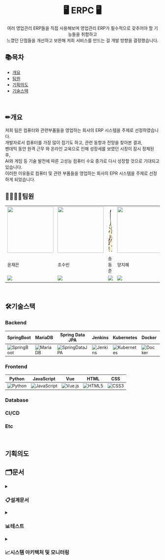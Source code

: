 
<div align="center">
<h1>🖥 ERPC 🖥</h1>
여러 영업관리 ERP들을 직접 사용해보며 영업관리 ERP가 필수적으로 갖추어야 할 기능들을 취합하고 <br>
느꼈던 단점들을 개선하고 보완해 저희 서비스를 만드는 걸 개발 방향을 결정했습니다.
</div>


## 📚목차
  - [개요](#개요) 
  - [팀원](#팀원)
  - [기획의도](#기획의도)
  - [기술스택](#기술스택)
<br>

## ✏개요
 저희 팀은 컴퓨터와 관련부품들을 영업하는 회사의 ERP 시스템을 주제로 선정하였습니다. <br>
 개발자로서 컴퓨터를 가장 많이 접기도 하고, 관련 동향과 전망을 찾아본 결과, <br>
 펜데믹 동안 원격 근무 와 온라인 교육으로 인해 성장세를 보였던 시장이 잠시 정체된 후, <br>
 AI와 게임 등 기술 발전에 따른 고성능 컴퓨터 수요 증가로 다시 성장할 것으로 기대되고 있습니다. <br>
 이러한 이유들로 컴퓨터 및 관련 부품들을 영업하는 회사의 EPR 시스템을 주제로 선정하게 되었습니다.
<br>

## 👨‍👨‍👦‍👦팀원
<table>
  <tr>
    <td><img src="https://github.com/beyond-sw-camp/be04-final-team06-ERPC/assets/71023617/75edf6b2-ecb1-46b6-a4be-ae24f8a45756" height=150 width=150/></td>
    <td><img src="https://github.com/beyond-sw-camp/be04-final-team06-ERPC/assets/71023617/7b351752-aeb0-4525-bd25-168bd694741f" height=150 width=150/></td>
    <td><img src="https://github.com/beyond-sw-camp/be04-4th-OmokNoonE-OnionHotSayYo/blob/main/README_IMAGE/contributors/%EC%A1%B0%EC%98%88%EB%A6%B0.jpg?raw=true" height=150 width=150/></td>
    <td><img src="https://github.com/beyond-sw-camp/be04-final-team06-ERPC/assets/71023617/ec7e609b-e780-488b-a132-119f3bfa4440" height=150 width=150/></td>
  </tr>
  <tr>
    <td>윤재은</td>
    <td>조수빈</td>
    <td>송동준</td>
    <td>양지혜</td>
  </tr>
  <tr>
    <td><a href="https://github.com/yunjaeeun"><img src="https://img.shields.io/badge/Github-Link-181717?logo=Github"></a></td>
    <td><a href="https://github.com/chosoobin37"><img src="https://img.shields.io/badge/Github-Link-181717?logo=Github"></a></td>
    <td><a href="https://github.com/dongjunsong"><img src="https://img.shields.io/badge/Github-Link-181717?logo=Github"></a></td>
    <td><a href="https://github.com/Jihye1101"><img src="https://img.shields.io/badge/Github-Link-181717?logo=Github"></a></td>
  </tr>
</table>

<br>

## 🛠기술스택
<h3>Backend</h3>

| SpringBoot | MariaDB | Spring Data JPA | Jenkins | Kubernetes | Docker | ngrok |
| --- | --- | --- | --- | --- | --- | --- |
| ![SpringBoot](https://img.shields.io/badge/springboot-%236DB33F.svg?style=for-the-badge&logo=springboot&logoColor=white) | ![MariaDB](https://img.shields.io/badge/MariaDB-003545?style=for-the-badge&logo=mariadb&logoColor=white) | ![SpringDataJPA](https://img.shields.io/badge/Spring_Data_JPA-%236DB33F.svg?style=for-the-badge&logo=spring&logoColor=white) | ![Jenkins](https://img.shields.io/badge/jenkins-%232C5263.svg?style=for-the-badge&logo=jenkins&logoColor=white) | ![Kubernetes](https://img.shields.io/badge/kubernetes-%23326ce5.svg?style=for-the-badge&logo=kubernetes&logoColor=white) | ![Docker](https://img.shields.io/badge/docker-%230db7ed.svg?style=for-the-badge&logo=docker&logoColor=white) | ![ngrok](https://img.shields.io/badge/ngrok-1A1A1A?style=for-the-badge&logo=ngrok&logoColor=white) |

<h3>Frontend</h3>

| Python | JavaScript | Vue | HTML | CSS |
| --- | --- | --- | --- | --- | 
| ![Python](https://img.shields.io/badge/python-3670A0?style=for-the-badge&logo=python&logoColor=ffdd54) | ![JavaScript](https://img.shields.io/badge/javascript-%23323330.svg?style=for-the-badge&logo=javascript&logoColor=%23F7DF1E) | ![Vue.js](https://img.shields.io/badge/vuejs-%2335495e.svg?style=for-the-badge&logo=vuedotjs&logoColor=%234FC08D) | ![HTML5](https://img.shields.io/badge/html5-%23E34F26.svg?style=for-the-badge&logo=html5&logoColor=white) | ![CSS3](https://img.shields.io/badge/css3-%231572B6.svg?style=for-the-badge&logo=css3&logoColor=white) |

<h3>Database</h3>

<h3>CI/CD</h3>

<h3>Etc</h3>

<br>
  
## 기획의도

## 🗂문서

<details>
  <summary><h3>📋설계문서</h3></summary>
<details>
  <summary><h4>1. WBS</h4></summary>
  <a href = "https://docs.google.com/spreadsheets/d/17O6hW-91EbhwNmIE26s_ZMHHAI28S691gpfcICxbrkk/edit?usp=sharing">WBS</a>
  <img width="1270" alt="image" src="https://github.com/beyond-sw-camp/be04-final-team06-ERPC/assets/71023617/3a89bcde-4694-4e94-add2-70347bb099a2">
</details>
  
<details>
  <summary><h4>2. 요구사항 명세서</h4></summary>
  <a href= "https://docs.google.com/spreadsheets/d/17O6hW-91EbhwNmIE26s_ZMHHAI28S691gpfcICxbrkk/edit?usp=sharing">요구사항 명세서</a>
  <img width="1178" alt="image" src="https://github.com/beyond-sw-camp/be04-final-team06-ERPC/assets/71023617/e8f0aa6e-4937-4180-9edf-b18815084da7">
</details>

<details>
  <summary><h4>3. DDD</h4></summary>
  
  ![image](https://github.com/beyond-sw-camp/be04-final-team06-ERPC/assets/71023617/f635e785-cff2-421a-89de-3cf62c1af5e2)
  ![image](https://github.com/beyond-sw-camp/be04-final-team06-ERPC/assets/71023617/569bc660-9da4-46ea-9d7f-7cbd88b16b23)
  ![image](https://github.com/beyond-sw-camp/be04-final-team06-ERPC/assets/71023617/5cbefffd-22ad-4814-a164-04c0bb80986d)
  ![image](https://github.com/beyond-sw-camp/be04-final-team06-ERPC/assets/71023617/6b5fc6a7-a3c4-4b56-bf06-80c9a5fa2508)
  ![image](https://github.com/beyond-sw-camp/be04-final-team06-ERPC/assets/71023617/d79186b7-f7b5-41bc-8432-120d34d030bb)
  ![image](https://github.com/beyond-sw-camp/be04-final-team06-ERPC/assets/71023617/58016d4d-fe4e-406c-85da-e0818d30782c)
  ![image](https://github.com/beyond-sw-camp/be04-final-team06-ERPC/assets/71023617/696f35cc-bed8-472d-a7f4-63de40261b55)
  ![image](https://github.com/beyond-sw-camp/be04-final-team06-ERPC/assets/71023617/ed4e6298-df5a-4f16-bb8d-e531c9bba524)
  ![image](https://github.com/beyond-sw-camp/be04-final-team06-ERPC/assets/71023617/7d669ce4-151a-4cce-bb33-860577890a89)
  ![image](https://github.com/beyond-sw-camp/be04-final-team06-ERPC/assets/71023617/191eddd4-f750-4cbd-88c7-583da8a7ad26)
</details>
  
<details>
  <summary><h4>4. ERD</h4></summary>
  <h5>1. 논리 모델링</h5>
  
  ![image](https://github.com/beyond-sw-camp/be04-final-team06-ERPC/assets/71023617/607eddf2-36db-4798-9a6f-b642fbeddb87)
  <h5>2. 물리 모델링</h5>
  
  ![image](https://github.com/beyond-sw-camp/be04-final-team06-ERPC/assets/71023617/d407b761-27f5-4c3e-833a-382881782702)

</details>

<details>
  <summary><h4>5. 화면 설계서</h4></summary>

<details>
<summary><h4>5-1. 로그인 + 내 정보</h4> </summary>
  
![와이어프레임 들](https://github.com/beyond-sw-camp/be04-final-team06-ERPC/assets/113569573/8e5cac5d-6a34-47c7-9bff-26e291c65459)

![와이어프레임 들 (2)](https://github.com/beyond-sw-camp/be04-final-team06-ERPC/assets/113569573/2e3ca30a-220c-4175-9ab0-4a8a0051d0ed)

![이미지 1](https://github.com/beyond-sw-camp/be04-final-team06-ERPC/assets/113569573/49031e60-8600-461e-b4a5-85928c2d9a48)

![이미지 2](https://github.com/beyond-sw-camp/be04-final-team06-ERPC/assets/113569573/88ddc0b6-9530-42e3-816b-5e3ed8be5142)


</details>

<br>
<details>
<summary><h4>5-2.공지사항 관리</h4> </summary>

![와이어프레임 들 (9)](https://github.com/beyond-sw-camp/be04-final-team06-ERPC/assets/113569573/b2c0b401-69d3-403e-8615-d0010514c174)

![와이어프레임 들 (10)](https://github.com/beyond-sw-camp/be04-final-team06-ERPC/assets/113569573/288c68d5-c4f7-403d-8a07-788a6cc2e47e)

![와이어프레임 들 (11)](https://github.com/beyond-sw-camp/be04-final-team06-ERPC/assets/113569573/8233a8a2-cc6d-4c7d-bf8d-61a06df4af0e)

![와이어프레임 들 (12)](https://github.com/beyond-sw-camp/be04-final-team06-ERPC/assets/113569573/67a251a6-9f79-4917-b0a7-9f42f5a52b81)

</details>


<br>
<details>
<summary><h4>5-3. 영업기회 관리</h4> </summary>

![와이어프레임 들 (5)](https://github.com/beyond-sw-camp/be04-final-team06-ERPC/assets/113569573/7b572ad5-875f-460a-98a6-9e3a45fc24d4)

![와이어프레임 들 (6)](https://github.com/beyond-sw-camp/be04-final-team06-ERPC/assets/113569573/903f13d9-d034-4bd3-82b6-ca748c0eefcd)

![와이어프레임 들 (7)](https://github.com/beyond-sw-camp/be04-final-team06-ERPC/assets/113569573/6ea9679e-e60c-4bf0-b3b4-6c05d6b2cab6)


![와이어프레임 들 (8)](https://github.com/beyond-sw-camp/be04-final-team06-ERPC/assets/113569573/bd849cd9-ddbd-43b3-8bff-aad12751d8c1)

</details>

<br>
<details>
<summary><h4>5-4. 품목 관리</h4> </summary>
  
![와이어프레임 들 (3)](https://github.com/beyond-sw-camp/be04-final-team06-ERPC/assets/113569573/4bc14d9c-421a-474e-a306-ff4f9b4aeaaa)

![와이어프레임 들 (4)](https://github.com/beyond-sw-camp/be04-final-team06-ERPC/assets/113569573/d4852f6f-b750-475a-940d-c5554756a176)

</details>


  
<br>
<details>
<summary><h4>5-5. 거래처 관리</h4></summary>
    
![그림2](https://github.com/beyond-sw-camp/be04-final-team06-ERPC/assets/153909291/3a778131-aebf-4ad7-8a71-bb8fc6b927a1)

![그림3](https://github.com/beyond-sw-camp/be04-final-team06-ERPC/assets/153909291/8d95911e-9844-4b3a-a222-7bf676951183)

![그림4](https://github.com/beyond-sw-camp/be04-final-team06-ERPC/assets/153909291/b5e40d7c-7a74-4a58-8e19-12f6f9f76ba8)

![그림5](https://github.com/beyond-sw-camp/be04-final-team06-ERPC/assets/153909291/c2ede112-945f-43d6-959d-78a51691cfb3)

</details>

<br>
<details>
<summary><h4>5-6. 견적서 관리</h4></summary>

![그림6](https://github.com/beyond-sw-camp/be04-final-team06-ERPC/assets/153909291/4f608452-4ece-4b24-90b2-8e8ec33f3ae7)

![그림7](https://github.com/beyond-sw-camp/be04-final-team06-ERPC/assets/153909291/1ed42fb2-c4a3-4986-9f75-38d5ac79556b)

![그림8](https://github.com/beyond-sw-camp/be04-final-team06-ERPC/assets/153909291/e57f9047-4b4f-4033-8b0c-35a494e0aa0e)

![그림9](https://github.com/beyond-sw-camp/be04-final-team06-ERPC/assets/153909291/d804846b-708b-473d-b7c0-2d6d3137518c)

</details>

<br>
<details>
<summary><h4>5-7. 계약서 관리</h4></summary>

![그림10](https://github.com/beyond-sw-camp/be04-final-team06-ERPC/assets/153909291/d85c2316-d4da-4bdb-b110-9cf034879045)

![그림11](https://github.com/beyond-sw-camp/be04-final-team06-ERPC/assets/153909291/3a41a8eb-17c0-4b25-9e56-0ee0403cd6f3)

![그림12](https://github.com/beyond-sw-camp/be04-final-team06-ERPC/assets/153909291/fb9f3353-0bf7-4004-988c-770a8d511243)

![그림13](https://github.com/beyond-sw-camp/be04-final-team06-ERPC/assets/153909291/e27c0f8e-64bf-4dfc-9687-0fa54134a2d8)

</details>

<br>
<details>
<summary><h4>5-8. 수주 관리</h4></summary>

![그림14](https://github.com/beyond-sw-camp/be04-final-team06-ERPC/assets/153909291/edf97edf-891f-4f30-ae0d-fb6aaf6a5955)

![그림15](https://github.com/beyond-sw-camp/be04-final-team06-ERPC/assets/153909291/c1fb9d81-20f6-4dec-a666-258b63840a2d)

![그림16](https://github.com/beyond-sw-camp/be04-final-team06-ERPC/assets/153909291/94e9dfcf-7081-4a6b-bf7f-8c4d0b7b1300)

![그림17](https://github.com/beyond-sw-camp/be04-final-team06-ERPC/assets/153909291/836bc2fb-8453-4422-b5ef-e8eaa0591919)

</details>

<br>
<details>
<summary><h4>5-9. 전표 관리</h4></summary>

![그림18](https://github.com/beyond-sw-camp/be04-final-team06-ERPC/assets/153909291/f804940d-7c3a-421e-889b-09a9afb802c7)

![그림19](https://github.com/beyond-sw-camp/be04-final-team06-ERPC/assets/153909291/63ddd0b7-926c-4a09-8b7e-f7ae60d682be)

</details>

<br>
<details>
<summary><h4>5-10. 실적 관리</h4></summary>

![그림20](https://github.com/beyond-sw-camp/be04-final-team06-ERPC/assets/153909291/be4d5fc1-9b96-4ad3-a549-2dfe6a35c690)

</details>

<br>
<details>
<summary><h4>5-11. 결재 관리</h4></summary>

![그림21](https://github.com/beyond-sw-camp/be04-final-team06-ERPC/assets/153909291/55d7c4c1-4c9e-4bfb-b854-851ecc8435be)

![그림22](https://github.com/beyond-sw-camp/be04-final-team06-ERPC/assets/153909291/4b1b3e87-6d77-4eea-801a-901884d52ff8)

![그림23](https://github.com/beyond-sw-camp/be04-final-team06-ERPC/assets/153909291/31c7d00a-cd97-4279-b54e-9691ae6532f1)

![그림24](https://github.com/beyond-sw-camp/be04-final-team06-ERPC/assets/153909291/0d2b0ec5-f2f1-41d1-b1ae-d7e807ca490d)

</details>

<br>
<details>
<summary><h4>5-12. 관리자 페이지</h4></summary>
  
![사진 3](https://github.com/beyond-sw-camp/be04-final-team06-ERPC/assets/113569573/1b1fe0eb-123a-4bf0-9047-19c2bb465742)

![사진 4](https://github.com/beyond-sw-camp/be04-final-team06-ERPC/assets/113569573/36fe7f26-33b8-4aff-9fd8-845cb503186e)

![사진 5](https://github.com/beyond-sw-camp/be04-final-team06-ERPC/assets/113569573/fea93cb4-2602-4cc4-a1f9-bf51a2152df5)

![권한](https://github.com/beyond-sw-camp/be04-final-team06-ERPC/assets/113569573/2da44c8e-caee-4ed0-96eb-71743dfadf84)

![권한 1](https://github.com/beyond-sw-camp/be04-final-team06-ERPC/assets/113569573/8c2f79eb-d30b-485b-9659-6225e58d55ec)

![권한 2](https://github.com/beyond-sw-camp/be04-final-team06-ERPC/assets/113569573/aa5603c5-349d-48ce-a06d-86de8b23cf75)
  
</details>
  
</details>

<details>
  <summary><h4>6. API 명세서</h4></summary>
      <h5>1-1. 세금계산서, 영업기회</h5>
  <img width="653" alt="image" src="https://github.com/beyond-sw-camp/be04-final-team06-ERPC/assets/71023617/772c46b3-9873-4905-8427-ed795a62fe61">

  <h5>1-2. 영업기회 참고사항, 견적서 참고사항, 견적서</h5>
  <img width="653" alt="image" src="https://github.com/beyond-sw-camp/be04-final-team06-ERPC/assets/71023617/f6d8fc32-45fb-42b3-b971-c90719b6043d">

  <h5>1-3. 수주 참고사항, 수주, 공지사항 댓글, 공지사항</h5>
  <img width="635" alt="image" src="https://github.com/beyond-sw-camp/be04-final-team06-ERPC/assets/71023617/11006561-2fa3-4e85-8fa3-d984dca72cf5">

  <h5>1-4. 사원, 계약서, 결재</h5>
  <img width="641" alt="image" src="https://github.com/beyond-sw-camp/be04-final-team06-ERPC/assets/71023617/9f73eed5-6334-488c-9458-ebf856e3fab0">

  <h5>1-5. 결재, 거래처 참고사항, 거래처</h5>
  <img width="624" alt="image" src="https://github.com/beyond-sw-camp/be04-final-team06-ERPC/assets/71023617/5bea75bc-f9c5-4c1e-8739-3823c9ef0922">

  <h5>1-6. 권한, 출하, 세금계산서 발행, 삭제요청</h5>
  <img width="621" alt="image" src="https://github.com/beyond-sw-camp/be04-final-team06-ERPC/assets/71023617/3dc8eb85-b00d-441c-bbfc-f5d297252986">

  <h5>1-7. 삭제요청, 창고, 실적</h5>
  <img width="622" alt="image" src="https://github.com/beyond-sw-camp/be04-final-team06-ERPC/assets/71023617/7ee25378-e270-4e25-b22c-a1075d8aa1e0">

  <h5>1-8. 실적, 품목, POI</h5>
  <img width="622" alt="image" src="https://github.com/beyond-sw-camp/be04-final-team06-ERPC/assets/71023617/e994ba61-8746-4b23-9aae-51d32dc296e5">
  </details>

<details>
  <summary><h4>7. 업무 흐름도</h4></summary>
  <h5>1-1. 영업관리 업무 흐름도</h5>
  <img width="653" alt="image" src="https://github.com/beyond-sw-camp/be04-final-team06-ERPC/assets/71023617/509f052b-d768-4500-bccf-e7fe15284b36">

  <h5>1-2. ERP 관리자 업무 흐름도</h5>
  <img width="653" alt="image" src=https://github.com/beyond-sw-camp/be04-final-team06-ERPC/assets/71023617/c3dd0923-9dd8-4283-8b5b-89c27c9a9c5c">

  <h5>1-3. 상급자(팀장) 업무 흐름도</h5>
  <img width="635" alt="image" src="https://github.com/beyond-sw-camp/be04-final-team06-ERPC/assets/71023617/34f8dcd2-1628-4a76-a519-f61412053de6">
</details>
</details>
</details>

<details>
  <summary><h3>📊테스트</h3></summary>

  <details>
  <summary><h4>1. 백엔드 단위테스트 결과서</h4></summary>
  
  ![image](https://github.com/beyond-sw-camp/be04-final-team06-ERPC/assets/71023617/7edc557c-a78f-433c-9558-505de677ddb4)
  ![image](https://github.com/beyond-sw-camp/be04-final-team06-ERPC/assets/71023617/41ee6f28-2a4b-478d-bd3c-aa746233ff69)
  ![image](https://github.com/beyond-sw-camp/be04-final-team06-ERPC/assets/71023617/7f12605a-1104-4010-8c12-dfc14051bff8)
  ![image](https://github.com/beyond-sw-camp/be04-final-team06-ERPC/assets/71023617/af0764c3-d141-48cd-b6a6-06e1554aa2e8)
  ![image](https://github.com/beyond-sw-camp/be04-final-team06-ERPC/assets/71023617/5c956da7-5671-4259-b42b-13b59b764aed)
  ![image](https://github.com/beyond-sw-camp/be04-final-team06-ERPC/assets/71023617/44ff3f05-26ff-4eba-a37e-567c28a1b98e)
  ![image](https://github.com/beyond-sw-camp/be04-final-team06-ERPC/assets/71023617/3a9adb4c-8093-44ac-9d14-5216358e2724)
  ![image](https://github.com/beyond-sw-camp/be04-final-team06-ERPC/assets/71023617/474c28f4-e883-410a-b013-f6de6d446081)
  ![image](https://github.com/beyond-sw-camp/be04-final-team06-ERPC/assets/71023617/d0c9e419-5612-4fef-8997-3b0faefde153)
  ![image](https://github.com/beyond-sw-camp/be04-final-team06-ERPC/assets/71023617/4cf08a90-f671-4f60-a984-531aeb8b49b2)
  ![image](https://github.com/beyond-sw-camp/be04-final-team06-ERPC/assets/71023617/0dac4a1b-7b8e-4018-81aa-064399d1b957)
  ![image](https://github.com/beyond-sw-camp/be04-final-team06-ERPC/assets/71023617/e92818fe-998f-47c8-ae24-0ff4d148a3a5)
  ![image](https://github.com/beyond-sw-camp/be04-final-team06-ERPC/assets/71023617/20336cea-a827-45b4-b469-d69129f05a7b)
  ![image](https://github.com/beyond-sw-camp/be04-final-team06-ERPC/assets/71023617/fcad079c-87e6-4c7d-8ed9-26130f2b0279)
  ![image](https://github.com/beyond-sw-camp/be04-final-team06-ERPC/assets/71023617/5fda40bd-515d-4297-9a80-2406625bd436)
  ![image](https://github.com/beyond-sw-camp/be04-final-team06-ERPC/assets/71023617/ec4f905e-ec86-493f-891c-64580aead599)
  ![image](https://github.com/beyond-sw-camp/be04-final-team06-ERPC/assets/71023617/521be372-7217-4845-ae8e-bf0a6b4895d2)
  ![image](https://github.com/beyond-sw-camp/be04-final-team06-ERPC/assets/71023617/1f0baba0-c84b-4259-9763-5fd6ed575836)
  ![image](https://github.com/beyond-sw-camp/be04-final-team06-ERPC/assets/71023617/7e357c40-36a7-44c0-bded-07dd2a6dd554)
  ![image](https://github.com/beyond-sw-camp/be04-final-team06-ERPC/assets/71023617/dac3f716-91b6-415d-82e5-9e8d8463f929)
  ![image](https://github.com/beyond-sw-camp/be04-final-team06-ERPC/assets/71023617/1ae40ac9-f51f-4e01-b78b-0461b70855ce)
</details>
  
  <details>
  <summary><h4>2. UI/UX 단위 테스트 결과서 및  통합테스트</h4></summary>
<br>
<details>
<summary> <h4>2-1. 로그인</h4> </summary>
<h5>2-1-1. 비밀번호 변경 후 로그인 및 로그아웃</h5> 

![영상1](https://github.com/beyond-sw-camp/be04-final-team06-ERPC/assets/113569573/f4088fda-dffe-4409-b138-3f5856dd187b)

<h5>2-1-2. 내 정보 확인 비밀번호 변경 권한신청</h5>

![2024-06-12 15;24;47](https://github.com/beyond-sw-camp/be04-final-team06-ERPC/assets/113569573/b80b577a-194e-40a1-8b41-6deafca96abd)
</details>
<br>
<details>
<summary> <h4>2-2. 공지사항</h4> </summary>
  
<h5>2-2-1. 공지사항 등록</h5>

![2024-06-12 15;25;58](https://github.com/beyond-sw-camp/be04-final-team06-ERPC/assets/113569573/ccb53b22-6780-4c5b-8cf7-3f1632de4166)

<h5>2-2-2. 댓글 작성 및 삭제</h5>

![2024-06-12 15;27;06](https://github.com/beyond-sw-camp/be04-final-team06-ERPC/assets/113569573/48d61703-9714-471a-bcc6-5e6a1fc77ae5)

<h5>2-2-3. 공지사항 수정</h5>

![2024-06-12 15;28;29](https://github.com/beyond-sw-camp/be04-final-team06-ERPC/assets/113569573/3d9f0808-5947-4556-9adf-1666230941a7)

</details>

<br>
<details>
<summary> <h4>2-3. 품목관리</h4> </summary>

<h5>2-3-1. 품목 목록</h5>

![2024-06-12 15;53;24](https://github.com/beyond-sw-camp/be04-final-team06-ERPC/assets/113569573/1355f400-cb2a-4a7b-97e8-de8902aaaa4a)

<h5>2-3-2. 창고 목록</h5>

![2024-06-12 16;12;43](https://github.com/beyond-sw-camp/be04-final-team06-ERPC/assets/113569573/ab8eae5f-e095-4bfd-a1ff-c07bcfbe87cf)

</details>

<br>
<details>
<summary> <h4>2-4. 영업기회</h4> </summary>
<h5>2-4-1. 영업기회 목록</h5>
  
![2024-06-12 16;21;58](https://github.com/beyond-sw-camp/be04-final-team06-ERPC/assets/113569573/caa4b370-4f07-4fe5-8ecf-db26d3ad3c8c)

<h5>2-4-2. 영업기회 상태변경 및 참고사항 작성 및 삭제</h5>

![2024-06-12 16;39;10](https://github.com/beyond-sw-camp/be04-final-team06-ERPC/assets/113569573/557c1a19-5f59-4e3d-a08c-ce22bfbe637c)

<h5>2-4-3. 영업기회 등록( 전화번호 형식 이메일 형식 맞아야함)</h5>

![2024-06-12 16;43;48](https://github.com/beyond-sw-camp/be04-final-team06-ERPC/assets/113569573/ff9c010c-f396-4fba-b863-6cf1259ea640)

<h5>2-4-4. 영업기회 수정</h5>

![2024-06-12 16;45;35](https://github.com/beyond-sw-camp/be04-final-team06-ERPC/assets/113569573/03fe1030-605c-4c31-baa0-d4d25190c378)

</details>

</details>

</details>


<details>
  <summary><h3>📈시스템 아키텍처 및 모니터링</h3></summary>
  <h4>1. 시스템 아키텍처</h4>
  <img width="1318" alt="image" src="https://github.com/beyond-sw-camp/be04-final-team06-ERPC/assets/71023617/469ff274-9418-4376-91cc-652a03f84668">

  <h4>2. Prometheus</h4>
  
  ![image](https://github.com/beyond-sw-camp/be04-final-team06-ERPC/assets/71023617/30425298-ce1d-4eb9-bf07-133bdd4077b3)

  <h4>3. Grafana</h4>
  
  ![image](https://github.com/beyond-sw-camp/be04-final-team06-ERPC/assets/71023617/7d81dd77-76fd-427a-b3a9-7f42b18b6e39)
</details>
